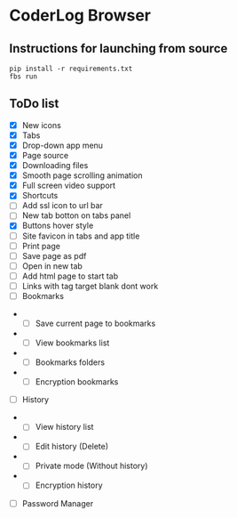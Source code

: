 # CoderLog Browser

## Instructions for launching from source

```shell
pip install -r requirements.txt
fbs run
```

## ToDo list

- [x] New icons
- [x] Tabs
- [x] Drop-down app menu
- [x] Page source
- [x] Downloading files
- [x] Smooth page scrolling animation
- [x] Full screen video support
- [x] Shortcuts
- [ ] Add ssl icon to url bar
- [ ] New tab botton on tabs panel
- [x] Buttons hover style
- [ ] Site favicon in tabs and app title 
- [ ] Print page
- [ ] Save page as pdf
- [ ] Open in new tab
- [ ] Add html page to start tab
- [ ] Links with tag target blank dont work
- [ ] Bookmarks
- - [ ] Save current page to bookmarks
- - [ ] View bookmarks list
- - [ ] Bookmarks folders
- - [ ] Encryption bookmarks
- [ ] History
- - [ ] View history list
- - [ ] Edit history (Delete)
- - [ ] Private mode (Without history)
- - [ ] Encryption history
- [ ] Password Manager
